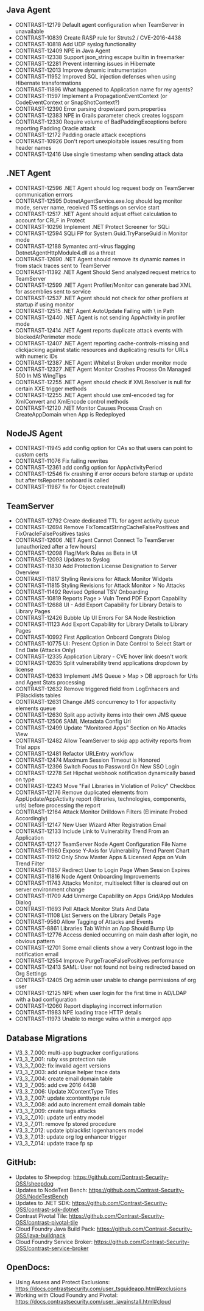 <!--
title: "Contrast 3.3.7 - February 2017"
description: "Contrast 3.3.7 February 2017"
tags: "3.3.7 February Release Notes"
-->


## Java Agent
* CONTRAST-12179	Default agent configuration when TeamServer in unavailable
* CONTRAST-10839	Create RASP rule for Struts2 / CVE-2016-4438
* CONTRAST-10818	Add UDP syslog functionality
* CONTRAST-12409	NPE in Java Agent
* CONTRAST-12338	Support json_string escape builtin in freemarker
* CONTRAST-12281	Prevent interning issues in Hibernate
* CONTRAST-12013	Improve dynamic instrumentation
* CONTRAST-11952	Improved SQL injection defenses when using Hibernate transformations
* CONTRAST-11896	What happened to Application name for my agents?
* CONTRAST-11597	Implement a PropagationEventContext (or CodeEventContext or SnapShotContext?)
* CONTRAST-12390	Error parsing dropwizard pom.properties
* CONTRAST-12383	NPE in Grails parameter check creates logspam
* CONTRAST-12330	Require volume of BadPaddingExceptions before reporting Padding Oracle attack
* CONTRAST-12172	Padding oracle attack exceptions
* CONTRAST-10926	Don't report unexploitable issues resulting from header names
* CONTRAST-12416	Use single timestamp when sending attack data


## .NET Agent
* CONTRAST-12596	.NET Agent should log request body on TeamServer communication errrors
* CONTRAST-12595	DotnetAgentService.exe.log should log monitor mode, server name, received TS settings on service start
* CONTRAST-12517	.NET Agent should adjust offset calculation to account for CRLF in Protect 
* CONTRAST-10296	Implement .NET Protect Screener for SQLi
* CONTRAST-12594	SQLi FP for System.Guid.TryParseGuid in Monitor mode
* CONTRAST-12188	Symantec anti-virus flagging DotnetAgentHttpModule4.dll as a threat
* CONTRAST-12690	.NET Agent should remove its dynamic names in from stack traces sent to TeamServer
* CONTRAST-11392	.NET Agent Should Send analyzed request metrics to TeamServer
* CONTRAST-12599	.NET Agent Profiler/Monitor can generate bad XML for assemblies sent to service
* CONTRAST-12537	.NET Agent should not check for other profilers at startup if using monitor 
* CONTRAST-12515	.NET Agent AutoUpdate Failing with \\ in Path
* CONTRAST-12440	.NET Agent is not sending AppActivity in profiler mode
* CONTRAST-12414	.NET Agent reports duplicate attack events with blockedAtPerimeter mode 
* CONTRAST-12407	.NET Agent reporting cache-controls-missing and clickjacking against static resources and duplicating results for URLs with numeric IDs
* CONTRAST-12387	.NET Agent Whitelist Broken under monitor mode 
* CONTRAST-12327	.NET Agent Monitor Crashes Process On Managed 500 In MS WingTips
* CONTRAST-12255	.NET Agent should check if XMLResolver is null for certain XXE trigger methods
* CONTRAST-12255  .NET Agent should use xml-encoded tag for XmlConvert and XmlEncode control methods
* CONTRAST-12120	.NET Monitor Causes Process Crash on CreateAppDomain when App is Redeployed


## NodeJS Agent
* CONTRAST-11945	add config option for CAs so that users can point to custom certs
* CONTRAST-11076	Fix failing rewrites
* CONTRAST-12361	add config option for AppActivityPeriod
* CONTRAST-12546	fix crashing if error occurs before startup or update but after tsReporter.onboard is called
* CONTRAST-11987	fix for Object.create(null)

## TeamServer
* CONTRAST-12792	Create dedicated TTL for agent activity queue
* CONTRAST-12694	Remove FixTomcatStringCacheFalsePositives and FixOracleFalsePositives tasks
* CONTRAST-12606	.NET Agent Cannot Connect To TeamServer (unauthorized after a few hours)
* CONTRAST-12098	Flag/Mark Rules as Beta in UI
* CONTRAST-12093	Updates to Syslog
* CONTRAST-11830	Add Protection License Designation to Server Overview
* CONTRAST-11817	Styling Revisions for Attack Monitor Widgets
* CONTRAST-11815	Styling Revisions for Attack Monitor > No Attacks
* CONTRAST-11492	Revised Optional TSV Onboarding
* CONTRAST-10819	Reports Page > Vuln Trend PDF Export Capability
* CONTRAST-12688	UI - Add Export Capability for Library Details to Library Pages
* CONTRAST-12426	Bubble Up UI Errors For SA Node Restriction
* CONTRAST-11123	Add Export Capability for Library Details to Library Pages
* CONTRAST-10992	First Application Onboard Congrats Dialog
* CONTRAST-10775	UI: Present Option in Date Control to Select Start or End Date (Attacks Only)
* CONTRAST-12335	Application Library - CVE hover link doesn't work
* CONTRAST-12635	Split vulnerability trend applications dropdown by license
* CONTRAST-12633	Implement JMS Queue > Map > DB approach for Urls and Agent Stats processing
* CONTRAST-12632	Remove triggered field from LogEnhacers and IPBlacklists tables
* CONTRAST-12631	Change JMS concurrency to 1 for appactivity elements queue
* CONTRAST-12630	Split app activity items into their own JMS queue
* CONTRAST-12506	SAML Metadata Config Url
* CONTRAST-12499	Update "Monitored Apps" Section on No Attacks View
* CONTRAST-12482	Allow TeamServer to skip app activity reports from Trial apps
* CONTRAST-12481	Refactor URLEntry workflow
* CONTRAST-12474	Maximum Session Timeout is Honored
* CONTRAST-12396	Switch Focus to Password On New SSO Login
* CONTRAST-12278	Set Hipchat webhook notification dynamically based on type
* CONTRAST-12243	Move "Fail Libraries in Violation of Policy" Checkbox
* CONTRAST-12176	Remove duplicated elements from AppUpdate/AppActivity report (libraries, technologies, components, urls) before processing the report
* CONTRAST-12164	Attack Monitor Drilldown Filters (Eliminate Probed Accordingly)
* CONTRAST-12147	New User Wizard After Registration Email
* CONTRAST-12133	Include Link to Vulnerablity Trend From an Application
* CONTRAST-12127	TeamServer Node Agent Configuration File Name
* CONTRAST-11960	Expose Y-Axis for Vulnerability Trend Parent Chart
* CONTRAST-11912	Only Show Master Apps & Licensed Apps on Vuln Trend Filter
* CONTRAST-11857	Redirect User to Login Page When Session Expires
* CONTRAST-11816	Node Agent Onboarding Improvements
* CONTRAST-11743	Attacks Monitor, multiselect filter is cleared out on server environment change
* CONTRAST-11709	Add Unmerge Capability on Apps Grid/App Modules Dialog
* CONTRAST-11693	Poll Attack Monitor Stats And Data
* CONTRAST-11108	List Servers on the Library Details Page
* CONTRAST-9560	    Allow Tagging of Attacks and Events
* CONTRAST-8861	    Libraries Tab Within an App Should Bump Up
* CONTRAST-12776	Access denied occurring on main dash after login, no obvious pattern
* CONTRAST-12701	Some email clients show a very Contrast logo in the notification email
* CONTRAST-12554	Improve PurgeTraceFalsePositives performance
* CONTRAST-12413	SAML: User not found not being redirected based on Org Settings
* CONTRAST-12405	Org admin user unable to change permissions of org user
* CONTRAST-12125	NPE when user login for the first time in AD/LDAP with a bad configuration
* CONTRAST-12060	Report displaying incorrect information
* CONTRAST-11983	NPE loading trace HTTP details 
* CONTRAST-11973	Unable to merge vulns within a merged app

## Database Migrations
* V3_3_7_000: multi-app bugtracker configurations
* V3_3_7_001: ruby xss protection rule
* V3_3_7_002: fix invalid agent versions
* V3_3_7_003: add unique helper trace data
* V3_3_7_004: create email domain table
* V3_3_7_005: add cve 2016 4438 
* V3_3_7_006: Update XContentType Titles
* V3_3_7_007: update xcontenttype rule
* V3_3_7_008: add auto increment email domain table
* V3_3_7_009: create tags attacks
* V3_3_7_010: update url entry model
* V3_3_7_011: remove fp stored procedure
* V3_3_7_012: update ipblacklist logenhancers model
* V3_3_7_013: update org log enhancer trigger
* V3_3_7_014: update trace fp sp


## GitHub:
* Updates to Sheepdog: https://github.com/Contrast-Security-OSS/sheepdog
* Updates to NodeTest Bench: https://github.com/Contrast-Security-OSS/NodeTestBench
* Updates to .NET SDK: https://github.com/Contrast-Security-OSS/contrast-sdk-dotnet
* Contrast Pivotal Tile: https://github.com/Contrast-Security-OSS/contrast-pivotal-tile
* Cloud Foundry Java Build Pack: https://github.com/Contrast-Security-OSS/java-buildpack
* Cloud Foundry Service Broker: https://github.com/Contrast-Security-OSS/contrast-service-broker


## OpenDocs:
* Using Assess and Protect Exclusions: https://docs.contrastsecurity.com/user_tsguideapp.html#exclusions
* Working with Cloud Foundry and Pivotal: https://docs.contrastsecurity.com/user_javainstall.html#cloud
